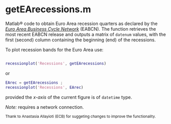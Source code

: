 # getEArecessions.m
Matlab&reg; code to obtain Euro Area recession quarters as declared by the [_Euro Area Business Cycle Network_](https://eabcn.org/) (EABCN). 
The function retrieves the most recent EABCN release and outputs a matrix of `datenum` values, with the first (second) column containing the beginning (end) of the recessions.

To plot recession bands for the Euro Area use: 
```matlab

recessionplot('Recessions', getEArecessions)
```
or
```matlab
EArec = getEArecessions ;
recessionplot('Recessions', EArec) 
```
provided the _x-axis_ of the current figure is of `datetime` type.

*Note:* requires a network connection.

<sub>Thank to Anastasia Allayioti (ECB) for suggeting changes to improve the functionality.</sub>



